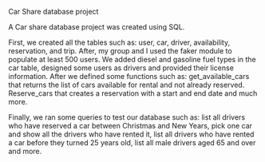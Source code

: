 Car Share database project

A Car share database project was created using SQL. 

First, we created all the tables such as: user, car, driver, availability, reservation, and trip. After, my group and I used the faker module to populate at least 500 users. We added diesel and gasoline fuel types in the car table, designed some users as drivers and provided their license information. After we defined some functions such as: get_available_cars that returns the list of cars available for rental and not already reserved. Reserve_cars that creates a reservation with a start and end date and much more. 

Finally, we ran some queries to test our database such as: 
list all drivers who have reserved a car between Christmas and New Years, pick one car and show all the drivers who have rented it, list all drivers who have rented a car before they turned 25 years old, list all male drivers aged 65 and over and more. 
